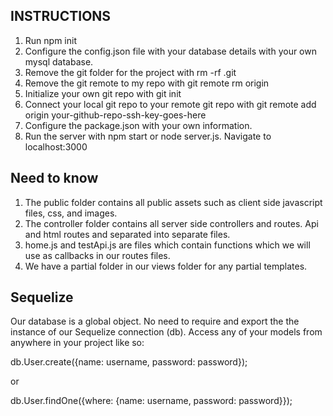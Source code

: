 ## INSTRUCTIONS ##
1. Run npm init
2. Configure the config.json file with your database details with your own mysql database.
3. Remove the git folder for the project with rm -rf .git
4. Remove the git remote to my repo with git remote rm origin
5. Initialize your own git repo with git init
6. Connect your local git repo to your remote git repo with git remote add origin your-github-repo-ssh-key-goes-here
7. Configure the package.json with your own information.
8. Run the server with npm start or node server.js. Navigate to localhost:3000

## Need to know ##
1. The public folder contains all public assets such as client side javascript files, css, and images.
2. The controller folder contains all server side controllers and routes. Api and html routes and separated into separate files.
3. home.js and testApi.js are files which contain functions which we will use as callbacks in our routes files.
4. We have a partial folder in our views folder for any partial templates.

## Sequelize
Our database is a global object. No need to require and export the the instance of our Sequelize connection (db). Access any of your models from anywhere in your project like so:

db.User.create({name: username, password: password});

or

db.User.findOne({where: {name: username, password: password}});
